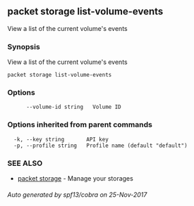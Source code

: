 ## packet storage list-volume-events

View a list of the current volume's events

### Synopsis


View a list of the current volume's events

```
packet storage list-volume-events
```

### Options

```
      --volume-id string   Volume ID
```

### Options inherited from parent commands

```
  -k, --key string       API key
  -p, --profile string   Profile name (default "default")
```

### SEE ALSO
* [packet storage](packet_storage.md)	 - Manage your storages

###### Auto generated by spf13/cobra on 25-Nov-2017
